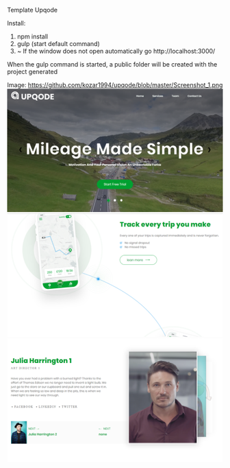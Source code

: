 Template Upqode

Install:
1) npm install
2) gulp (start default command)
3) ~ If the window does not open automatically go http://localhost:3000/

When the gulp command is started, a public folder will be created with the project generated

Image:
https://github.com/kozar1994/upqode/blob/master/Screenshot_1.png
![Image alt](https://github.com/kozar1994/upqode/raw/master/Screenshot_1.png)
![Image alt](https://github.com/kozar1994/upqode/raw/master/Screenshot_2.png)
![Image alt](https://github.com/kozar1994/upqode/raw/master/Screenshot_3.png)
